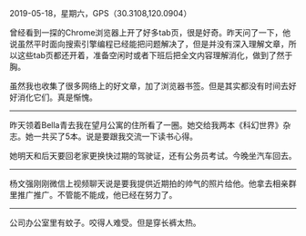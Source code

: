 2019-05-18，星期六，GPS（30.3108,120.0904）

曾经看到一探的Chrome浏览器上开了好多tab页，很是好奇。昨天问了一下，他说虽然平时面向搜索引擎编程已经能把问题解决了，但是并没有深入理解文章，所以这些tab页都还开着，准备空闲时或者下班后把全文内容理解消化，做到了然于胸。

虽然我也收集了很多网络上的好文章，加了浏览器书签。但是其实都没有时间去好好消化它们。真是惭愧。

----

昨天领着Bella青去我在望月公寓的住所看了一圈。她交给我两本《科幻世界》杂志。她一共买了5本。说是要跟我交流一下读书心得。

她明天和后天要回老家更换快过期的驾驶证，还有公务员考试。今晚坐汽车回去。

----

杨文强刚刚微信上视频聊天说是要我提供近期拍的帅气的照片给他。他拿去相亲群里推广推广。不管能不能成，他已经在努力了。

----

公司办公室里有蚊子。咬得人难受。但是穿长裤太热。
